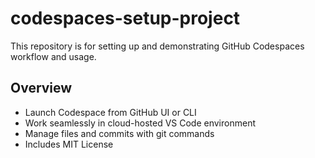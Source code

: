 # codespaces-setup-project


This repository is for setting up and demonstrating GitHub Codespaces workflow and usage.

## Overview

- Launch Codespace from GitHub UI or CLI
- Work seamlessly in cloud-hosted VS Code environment
- Manage files and commits with git commands
- Includes MIT License
